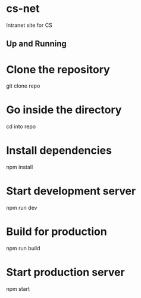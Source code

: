# cs-net
Intranet site for CS

## Up and Running
# Clone the repository
git clone repo

# Go inside the directory
cd into repo

# Install dependencies
npm install

# Start development server
npm run dev

# Build for production
npm run build

# Start production server
npm start